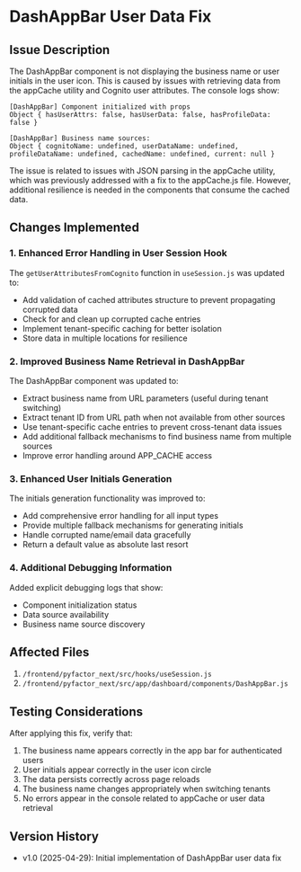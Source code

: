 # DashAppBar User Data Fix

## Issue Description
The DashAppBar component is not displaying the business name or user initials in the user icon. This is caused by issues with retrieving data from the appCache utility and Cognito user attributes. The console logs show:

```
[DashAppBar] Component initialized with props 
Object { hasUserAttrs: false, hasUserData: false, hasProfileData: false }

[DashAppBar] Business name sources: 
Object { cognitoName: undefined, userDataName: undefined, profileDataName: undefined, cachedName: undefined, current: null }
```

The issue is related to issues with JSON parsing in the appCache utility, which was previously addressed with a fix to the appCache.js file. However, additional resilience is needed in the components that consume the cached data.

## Changes Implemented

### 1. Enhanced Error Handling in User Session Hook

The `getUserAttributesFromCognito` function in `useSession.js` was updated to:

- Add validation of cached attributes structure to prevent propagating corrupted data
- Check for and clean up corrupted cache entries
- Implement tenant-specific caching for better isolation
- Store data in multiple locations for resilience

### 2. Improved Business Name Retrieval in DashAppBar

The DashAppBar component was updated to:

- Extract business name from URL parameters (useful during tenant switching)
- Extract tenant ID from URL path when not available from other sources
- Use tenant-specific cache entries to prevent cross-tenant data issues
- Add additional fallback mechanisms to find business name from multiple sources
- Improve error handling around APP_CACHE access

### 3. Enhanced User Initials Generation

The initials generation functionality was improved to:

- Add comprehensive error handling for all input types
- Provide multiple fallback mechanisms for generating initials
- Handle corrupted name/email data gracefully
- Return a default value as absolute last resort

### 4. Additional Debugging Information

Added explicit debugging logs that show:
- Component initialization status
- Data source availability
- Business name source discovery

## Affected Files

1. `/frontend/pyfactor_next/src/hooks/useSession.js`
2. `/frontend/pyfactor_next/src/app/dashboard/components/DashAppBar.js`

## Testing Considerations

After applying this fix, verify that:

1. The business name appears correctly in the app bar for authenticated users
2. User initials appear correctly in the user icon circle
3. The data persists correctly across page reloads
4. The business name changes appropriately when switching tenants
5. No errors appear in the console related to appCache or user data retrieval

## Version History

- v1.0 (2025-04-29): Initial implementation of DashAppBar user data fix 